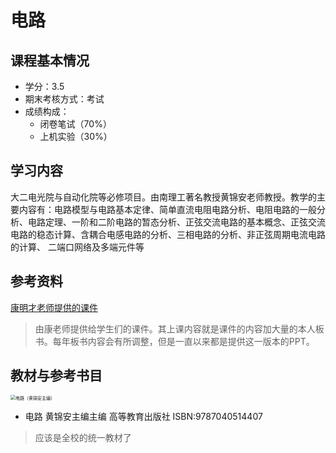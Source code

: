 # 电路

## 课程基本情况

- 学分：3.5
- 期末考核方式：考试
- 成绩构成：
  - 闭卷笔试（70%）
  - 上机实验（30%）

## 学习内容

大二电光院与自动化院等必修项目。由南理工著名教授黄锦安老师教授。教学的主要内容有：电路模型与电路基本定律、简单直流电阻电路分析、电阻电路的一般分析、电路定理、一阶和二阶电路的暂态分析、正弦交流电路的基本概念、正弦交流电路的稳态计算、含耦合电感电路的分析、三相电路的分析、非正弦周期电流电路的计算、 二端口网络及多端元件等

## 参考资料

[康明才老师提供的课件](./给学生的电路课件16V浓缩版精华版康明才.zip)

>
> 由康老师提供给学生们的课件。其上课内容就是课件的内容加大量的本人板书。每年板书内容会有所调整，但是一直以来都是提供这一版本的PPT。


## 教材与参考书目

<img src="https://img14.360buyimg.com/pop/jfs/t1/83494/30/4675/90967/5d2ae656E2baa5f7d/5dc9c5e21895fcf3.png" alt="电路（黄锦安主编）" style="zoom:50%;" />

- 电路 黄锦安主编主编 高等教育出版社 ISBN:9787040514407

> 应该是全校的统一教材了